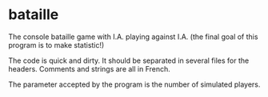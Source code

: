 bataille
========

The console bataille game with I.A. playing against I.A. (the final goal of this program is to make statistic!)

The code is quick and dirty. It should be separated in several files for the headers. Comments and strings are all in French.

The parameter accepted by the program is the number of simulated players.
